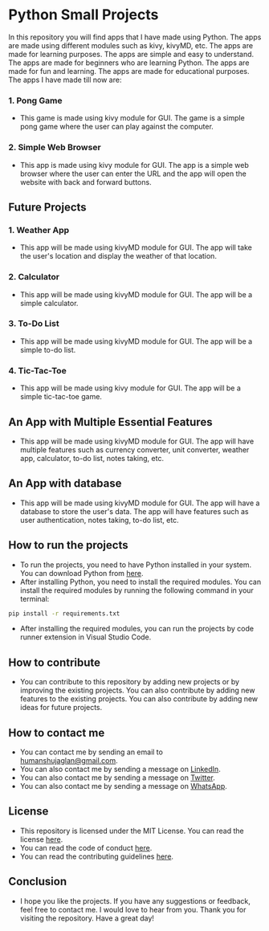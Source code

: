 # Python Small Projects
In this repository you will find apps that I have made using Python. The apps are made using different modules such as kivy, kivyMD, etc. The apps are made for learning purposes. The apps are simple and easy to understand. The apps are made for beginners who are learning Python. The apps are made for fun and learning. The apps are made for educational purposes. The apps I have made till now are:

### 1. Pong Game
- This game is made using kivy module for GUI. The game is a simple pong game where the user can play against the computer. 

### 2. Simple Web Browser
- This app is made using kivy module for GUI. The app is a simple web browser where the user can enter the URL and the app will open the website with back and forward buttons.

## Future Projects

### 1. Weather App
- This app will be made using kivyMD module for GUI. The app will take the user's location and display the weather of that location.

### 2. Calculator
- This app will be made using kivyMD module for GUI. The app will be a simple calculator.

### 3. To-Do List
- This app will be made using kivyMD module for GUI. The app will be a simple to-do list.

### 4. Tic-Tac-Toe
- This app will be made using kivy module for GUI. The app will be a simple tic-tac-toe game.

## An App with Multiple Essential Features
- This app will be made using kivyMD module for GUI. The app will have multiple features such as currency converter, unit converter, weather app, calculator, to-do list, notes taking, etc.

## An App with database
- This app will be made using kivyMD module for GUI. The app will have a database to store the user's data. The app will have features such as user authentication, notes taking, to-do list, etc.


## How to run the projects
- To run the projects, you need to have Python installed in your system. You can download Python from [here](https://www.python.org/downloads/).
- After installing Python, you need to install the required modules. You can install the required modules by running the following command in your terminal:
```bash
pip install -r requirements.txt
```
- After installing the required modules, you can run the projects by code runner extension in Visual Studio Code.

## How to contribute
- You can contribute to this repository by adding new projects or by improving the existing projects. You can also contribute by adding new features to the existing projects. You can also contribute by adding new ideas for future projects.

## How to contact me
- You can contact me by sending an email to [humanshujaglan@gmail.com](mailto:humanshujaglan@gmail.com). 
- You can also contact me by sending a message on [LinkedIn](https://www.linkedin.com/in/humanshu-jaglan/).
- You can also contact me by sending a message on [Twitter](https://twitter.com/humanshu001).
- You can also contact me by sending a message on [WhatsApp](https://wa.me/919034710039).


## License
- This repository is licensed under the MIT License. You can read the license [here](LICENSE).
- You can read the code of conduct [here](CODE_OF_CONDUCT.md).
- You can read the contributing guidelines [here](CONTRIBUTING.md).


## Conclusion
- I hope you like the projects. If you have any suggestions or feedback, feel free to contact me. I would love to hear from you. Thank you for visiting the repository. Have a great day!